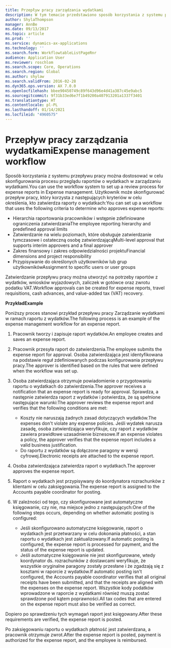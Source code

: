 ```yaml
---
title: Przepływ pracy zarządzania wydatkami
description: W tym temacie przedstawiono sposób korzystania z systemu przepływu pracy w Microsoft Dynamics 365 Finance w celu skonfigurowania procesu przeglądu raportów o wydatkach w zarządzaniu wydatkami.
author: ShylaThompson
manager: AnnBe
ms.date: 09/13/2017
ms.topic: article
ms.prod: ''
ms.service: dynamics-ax-applications
ms.technology: ''
ms.search.form: WorkflowtableListPageRnr
audience: Application User
ms.reviewer: roschlom
ms.search.scope: Core, Operations
ms.search.region: Global
ms.author: shylaw
ms.search.validFrom: 2016-02-28
ms.dyn365.ops.version: AX 7.0.0
ms.openlocfilehash: bbee90450749c89f643d96e4d41a387c45e9abc5
ms.sourcegitcommit: 9f31b33ed6e7f1b49200a407913201a1337f3401
ms.translationtype: HT
ms.contentlocale: pl-PL
ms.lasthandoff: 01/14/2021
ms.locfileid: "4960575"
---
```

# <a name="expense-management-workflow"></a><span data-ttu-id="be522-103">Przepływ pracy zarządzania wydatkami</span><span class="sxs-lookup"><span data-stu-id="be522-103">Expense management workflow</span></span>

<span data-ttu-id="be522-104">Sposób korzystania z systemu przepływu pracy można dostosować w celu skonfigurowania procesu przeglądu raportów o wydatkach w zarządzaniu wydatkami.</span><span class="sxs-lookup"><span data-stu-id="be522-104">You can use the workflow system to set up a review process for expense reports in Expense management.</span></span> <span data-ttu-id="be522-105">Użytkownik może skonfigurować przepływ pracy, który korzysta z następujących kryteriów w celu określenia, kto zatwierdza raporty o wydatkach:</span><span class="sxs-lookup"><span data-stu-id="be522-105">You can set up a workflow that uses the following criteria to determine who approves expense reports:</span></span>

- <span data-ttu-id="be522-106">Hierarchia raportowania pracowników i wstępnie zdefiniowane ograniczenia zatwierdzania</span><span class="sxs-lookup"><span data-stu-id="be522-106">The employee reporting hierarchy and predefined approval limits</span></span>
- <span data-ttu-id="be522-107">Zatwierdzanie na wielu poziomach, które obsługuje zatwierdzanie tymczasowe i ostateczną osobę zatwierdzającą</span><span class="sxs-lookup"><span data-stu-id="be522-107">Multi-level approval that supports interim approvers and a final approver</span></span>
- <span data-ttu-id="be522-108">Zakres finansowy i zakres odpowiedzialności projektu</span><span class="sxs-lookup"><span data-stu-id="be522-108">Financial dimensions and project responsibility</span></span>
- <span data-ttu-id="be522-109">Przypisywanie do określonych użytkowników lub grup użytkowników</span><span class="sxs-lookup"><span data-stu-id="be522-109">Assignment to specific users or user groups</span></span>

<span data-ttu-id="be522-110">Zatwierdzanie przepływu pracy można utworzyć na potrzeby raportów z wydatków, wniosków wyjazdowych, zaliczek w gotówce oraz zwrotu podatku VAT.</span><span class="sxs-lookup"><span data-stu-id="be522-110">Workflow approvals can be created for expense reports, travel requisitions, cash advances, and value-added tax (VAT) recovery.</span></span>

<span data-ttu-id="be522-111">**Przykład**</span><span class="sxs-lookup"><span data-stu-id="be522-111">**Example**</span></span>

<span data-ttu-id="be522-112">Poniższy proces stanowi przykład przepływu pracy Zarządzanie wydatkami w ramach raportu z wydatków.</span><span class="sxs-lookup"><span data-stu-id="be522-112">The following process is an example of the expense management workflow for an expense report.</span></span>

1. <span data-ttu-id="be522-113">Pracownik tworzy i zapisuje raport wydatków.</span><span class="sxs-lookup"><span data-stu-id="be522-113">An employee creates and saves an expense report.</span></span>
2. <span data-ttu-id="be522-114">Pracownik przesyła raport do zatwierdzenia.</span><span class="sxs-lookup"><span data-stu-id="be522-114">The employee submits the expense report for approval.</span></span> <span data-ttu-id="be522-115">Osoba zatwierdzająca jest identyfikowana na podstawie reguł zdefiniowanych podczas konfigurowania przepływu pracy.</span><span class="sxs-lookup"><span data-stu-id="be522-115">The approver is identified based on the rules that were defined when the workflow was set up.</span></span>
3. <span data-ttu-id="be522-116">Osoba zatwierdzająca otrzymuje powiadomienie o przygotowaniu raportu o wydatkach do zatwierdzenia.</span><span class="sxs-lookup"><span data-stu-id="be522-116">The approver receives a notification that an expense report is ready for approval.</span></span> <span data-ttu-id="be522-117">Sprawdza, a następnie zatwierdza raport z wydatków i potwierdza, że są spełnione następujące warunki:</span><span class="sxs-lookup"><span data-stu-id="be522-117">The approver reviews the expense report and verifies that the following conditions are met:</span></span>

    - <span data-ttu-id="be522-118">Koszty nie naruszają żadnych zasad dotyczących wydatków.</span><span class="sxs-lookup"><span data-stu-id="be522-118">The expenses don't violate any expense policies.</span></span> <span data-ttu-id="be522-119">Jeśli wydatek narusza zasadę, osoba zatwierdzająca weryfikuje, czy raport z wydatków zawiera prawidłowe uzasadnienie biznesowe.</span><span class="sxs-lookup"><span data-stu-id="be522-119">If an expense violates a policy, the approver verifies that the expense report includes a valid business justification.</span></span>
    - <span data-ttu-id="be522-120">Do raportu z wydatków są dołączone paragony w wersji cyfrowej.</span><span class="sxs-lookup"><span data-stu-id="be522-120">Electronic receipts are attached to the expense report.</span></span>

4. <span data-ttu-id="be522-121">Osoba zatwierdzająca zatwierdza raport o wydatkach.</span><span class="sxs-lookup"><span data-stu-id="be522-121">The approver approves the expense report.</span></span>
5. <span data-ttu-id="be522-122">Raport o wydatkach jest przypisywany do koordynatora rozrachunków z klientami w celu zaksięgowania.</span><span class="sxs-lookup"><span data-stu-id="be522-122">The expense report is assigned to the Accounts payable coordinator for posting.</span></span>
6. <span data-ttu-id="be522-123">W zależności od tego, czy skonfigurowane jest automatyczne księgowanie, czy nie, ma miejsce jedno z następujących:</span><span class="sxs-lookup"><span data-stu-id="be522-123">One of the following steps occurs, depending on whether automatic posting is configured:</span></span>

    - <span data-ttu-id="be522-124">Jeśli skonfigurowano automatyczne księgowanie, raport o wydatkach jest przetwarzany w celu dokonania płatności, a stan raportu o wydatkach jest zaktualizowany.</span><span class="sxs-lookup"><span data-stu-id="be522-124">If automatic posting is configured, the expense report is processed for payment, and the status of the expense report is updated.</span></span>
    - <span data-ttu-id="be522-125">Jeśli automatyczne księgowanie nie jest skonfigurowane, wtedy koordynator ds. rozrachunków z dostawcami weryfikuje, że wszystkie oryginalne paragony zostały przesłane i że zgadzają się z kosztami w raporcie z wydatków.</span><span class="sxs-lookup"><span data-stu-id="be522-125">If automatic posting isn't configured, the Accounts payable coordinator verifies that all original receipts have been submitted, and that the receipts are aligned with the expenses on the expense report.</span></span> <span data-ttu-id="be522-126">Wszystkie kody podatków wprowadzone w raporcie z wydatkami również muszą zostać sprawdzone pod kątem poprawności.</span><span class="sxs-lookup"><span data-stu-id="be522-126">All tax codes that are entered on the expense report must also be verified as correct.</span></span>

<span data-ttu-id="be522-127">Dopiero po sprawdzeniu tych wymagań raport jest księgowany.</span><span class="sxs-lookup"><span data-stu-id="be522-127">After these requirements are verified, the expense report is posted.</span></span>

<span data-ttu-id="be522-128">Po zaksięgowaniu raportu o wydatkach płatność jest zatwierdzana, a pracownik otrzymuje zwrot.</span><span class="sxs-lookup"><span data-stu-id="be522-128">After the expense report is posted, payment is authorized for the expense report, and the employee is reimbursed.</span></span>
